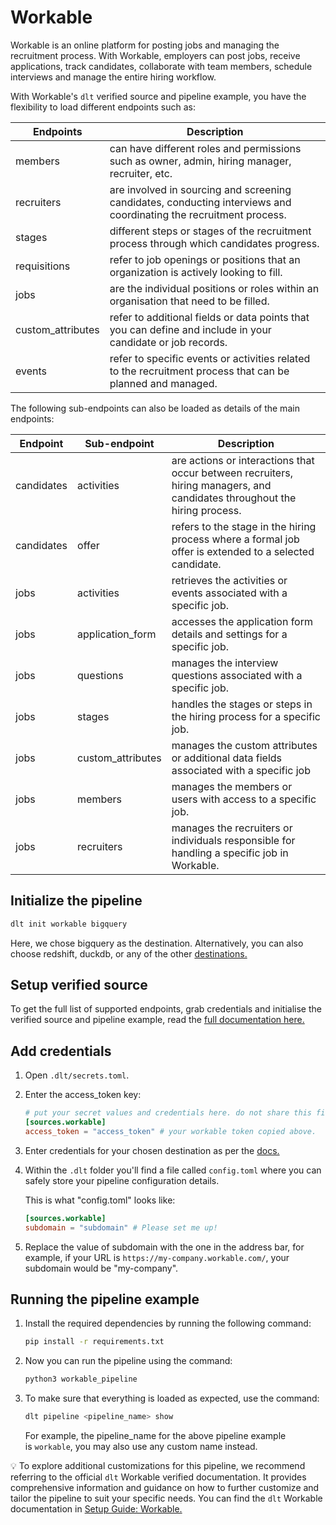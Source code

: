 # Workable

Workable is an online platform for posting jobs and managing the recruitment process. With Workable, employers can post jobs, receive applications, track candidates, collaborate with team members, schedule interviews and manage the entire hiring workflow.

With Workable's `dlt` verified source and pipeline example, you have the flexibility to load different endpoints such as: 

| Endpoints | Description |
| --- | --- |
| members | can have different roles and permissions such as owner, admin, hiring manager, recruiter, etc. |
| recruiters | are involved in sourcing and screening candidates, conducting interviews and coordinating the recruitment process. |
| stages | different steps or stages of the recruitment process through which candidates progress. |
| requisitions | refer to job openings or positions that an organization is actively looking to fill. |
| jobs | are the individual positions or roles within an organisation that need to be filled. |
| custom_attributes | refer to additional fields or data points that you can define and include in your candidate or job records. |
| events | refer to specific events or activities related to the recruitment process that can be planned and managed. |

The following sub-endpoints can also be loaded as details of the main endpoints:

| Endpoint | Sub-endpoint | Description |
| --- | --- | --- |
| candidates | activities | are actions or interactions that occur between recruiters, hiring managers, and candidates throughout the hiring process. |
| candidates | offer | refers to the stage in the hiring process where a formal job offer is extended to a selected candidate. |
| jobs | activities | retrieves the activities or events associated with a specific job. |
| jobs | application_form | accesses the application form details and settings for a specific job. |
| jobs | questions | manages the interview questions associated with a specific job. |
| jobs | stages | handles the stages or steps in the hiring process for a specific job. |
| jobs | custom_attributes | manages the custom attributes or additional data fields associated with a specific job |
| jobs | members | manages the members or users with access to a specific job. |
| jobs | recruiters | manages the recruiters or individuals responsible for handling a specific job in Workable. |

## Initialize the pipeline
```bash
dlt init workable bigquery
```
Here, we chose bigquery as the destination. Alternatively, you can also choose redshift, duckdb, or any of the other [destinations.](https://dlthub.com/docs/dlt-ecosystem/destinations/)

## Setup verified source

To get the full list of supported endpoints, grab credentials and initialise the verified source and pipeline example, read the [full documentation here.](https://dlthub.com/docs/dlt-ecosystem/verified-sources/workable)

## Add credentials

1. Open `.dlt/secrets.toml`.
2. Enter the access_token key:
    ```toml
    # put your secret values and credentials here. do not share this file and do not upload it to github.
    [sources.workable]
    access_token = "access_token" # your workable token copied above.
    ```
3. Enter credentials for your chosen destination as per the [docs.](https://dlthub.com/docs/dlt-ecosystem/destinations/)
4. Within the `.dlt` folder you'll find a file called `config.toml` where you can safely store your pipeline configuration details.
   
   This is what "config.toml" looks like:
    
   ```toml
   [sources.workable]
   subdomain = "subdomain" # Please set me up!
   ```
    
5. Replace the value of subdomain with the one in the address bar, for example, if your URL is `https://my-company.workable.com/`,  your subdomain would be "my-company".

## Running the pipeline example

1. Install the required dependencies by running the following command:
    ```bash
    pip install -r requirements.txt
    ```
    
2. Now you can run the pipeline using the command:
    ```bash
    python3 workable_pipeline
    ```
    
3. To make sure that everything is loaded as expected, use the command:
    ```bash
    dlt pipeline <pipeline_name> show
    ```
    
    For example, the pipeline_name for the above pipeline example is `workable`, you may also use any custom name instead.
    


💡 To explore additional customizations for this pipeline, we recommend referring to the official `dlt` Workable verified documentation. It provides comprehensive information and guidance on how to further customize and tailor the pipeline to suit your specific needs. You can find the `dlt` Workable documentation in [Setup Guide: Workable.](https://dlthub.com/docs/dlt-ecosystem/verified-sources/workable)
